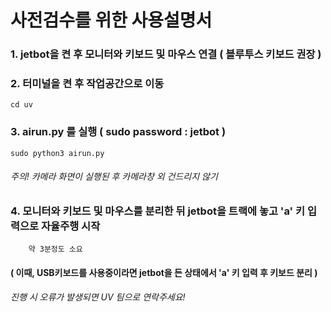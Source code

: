 # 사전검수를 위한 사용설명서

### 1. jetbot을 켠 후 모니터와 키보드 및 마우스 연결 ( 블루투스 키보드 권장 )


### 2. 터미널을 켠 후 작업공간으로 이동
```
cd uv
```
### 3. airun.py 를 실행 ( sudo password : jetbot )
```
sudo python3 airun.py
```
###### 주의! 카메라 화면이 실행된 후 카메라창 외 건드리지 않기 


### 4. 모니터와 키보드 및 마우스를 분리한 뒤 jetbot을 트랙에 놓고 'a' 키 입력으로 자율주행 시작

        약 3분정도 소요
        
        
#### ( 이때, USB키보드를 사용중이라면 jetbot을 든 상태에서 'a' 키 입력 후 키보드 분리 )

###### 진행 시 오류가 발생되면 UV 팀으로 연락주세요! 
